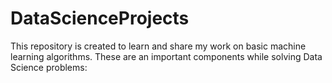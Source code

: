 # DataScienceProjects
This repository is created to learn and share my work on basic machine learning algorithms. These are an important components while solving Data Science problems:


